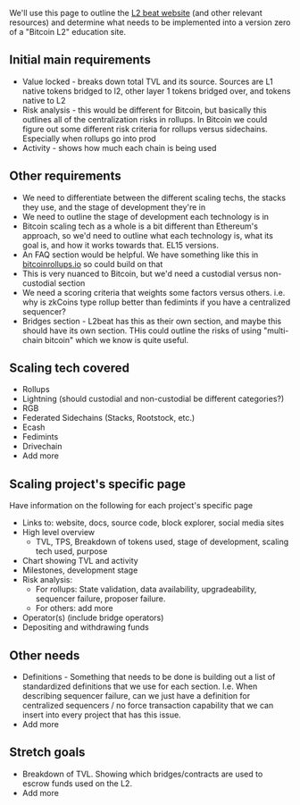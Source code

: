 We'll use this page to outline the [L2 beat website](https://l2beat.com/scaling/summary) (and other relevant resources) and determine what needs to be implemented into a version zero of a "Bitcoin L2" education site.

## Initial main requirements

- Value locked - breaks down total TVL and its source. Sources are L1 native tokens bridged to l2, other layer 1 tokens bridged over, and tokens native to L2
- Risk analysis - this would be different for Bitcoin, but basically this outlines all of the centralization risks in rollups. In Bitcoin we could figure out some different risk criteria for rollups versus sidechains. Especially when rollups go into prod
- Activity - shows how much each chain is being used

## Other requirements

- We need to differentiate between the different scaling techs, the stacks they use, and the stage of development they're in
- We need to outline the stage of development each technology is in
- Bitcoin scaling tech as a whole is a bit different than Ethereum's approach, so we'd need to outline what each technology is, what its goal is, and how it works towards that. EL15 versions.
- An FAQ section would be helpful. We have something like this in [bitcoinrollups.io](https://www.bitcoinrollups.io/) so could build on that
- This is very nuanced to Bitcoin, but we'd need a custodial versus non-custodial section
- We need a scoring criteria that weights some factors versus others. i.e. why is zkCoins type rollup better than fedimints if you have a centralized sequencer?
- Bridges section - L2beat has this as their own section, and maybe this should have its own section. THis could outline the risks of using "multi-chain bitcoin" which we know is quite useful.

## Scaling tech covered

- Rollups
- Lightning (should custodial and non-custodial be different categories?)
- RGB
- Federated Sidechains (Stacks, Rootstock, etc.)
- Ecash
- Fedimints
- Drivechain
- Add more

## Scaling project's specific page

Have information on the following for each project's specific page

- Links to: website, docs, source code, block explorer, social media sites
- High level overview
    - TVL, TPS, Breakdown of tokens used, stage of development, scaling tech used, purpose
- Chart showing TVL and activity
- Milestones, development stage
- Risk analysis:
    - For rollups: State validation, data availability, upgradeability, sequencer failure, proposer failure.
    - For others: add more
- Operator(s) (include bridge operators)
- Depositing and withdrawing funds

## Other needs

- Definitions - Something that needs to be done is building out a list of standardized definitions that we use for each section. I.e. When describing sequencer failure, can we just have a definition for centralized sequencers / no force transaction capability that we can insert into every project that has this issue.
- Add more

## Stretch goals

- Breakdown of TVL. Showing which bridges/contracts are used to escrow funds used on the L2.
- Add more
